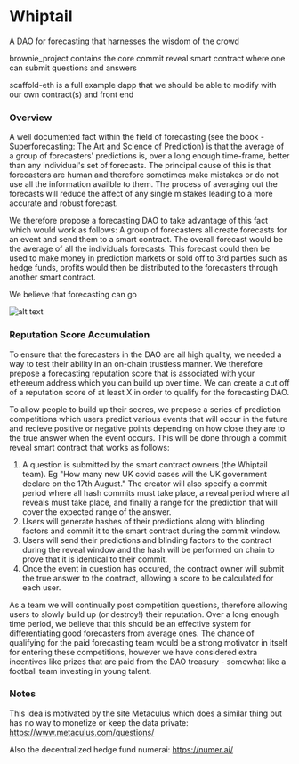 # Whiptail
A DAO for forecasting that harnesses the wisdom of the crowd

brownie_project contains the core commit reveal smart contract where one can submit questions and answers

scaffold-eth is a full example dapp that we should be able to modify with our own contract(s) and front end


### Overview

A well documented fact within the field of forecasting (see the book - Superforecasting: The Art and Science of Prediction) is that the average of a group of forecasters' predictions is, over a long enough time-frame, better than any individual's set of forecasts. The principal cause of this is that forecasters are human and therefore sometimes make mistakes or do not use all the information availble to them. The process of averaging out the forecasts will reduce the affect of any single mistakes leading to a more accurate and robust forecast. 

We therefore propose a forecasting DAO to take advantage of this fact which would work as follows: A group of forecasters all create forecasts for an event and send them to a smart contract. The overall forecast would be the average of all the individuals forecasts. This forecast could then be used to make money in prediction markets or sold off to 3rd parties such as hedge funds, profits would then be distributed to the forecasters through another smart contract. 

We believe that forecasting can go 

![alt text](http://url/to/img.png)


### Reputation Score Accumulation 

To ensure that the forecasters in the DAO are all high quality, we needed a way to test their ability in an on-chain trustless manner. We therefore prepose a forecasting reputation score that is associated with your ethereum address which you can build up over time. We can create a cut off of a reputation score of at least X in order to qualify for the forecasting DAO. 

To allow people to build up their scores, we prepose a series of prediction competitions which users predict various events that will occur in the future and recieve positive or negative points depending on how close they are to the true answer when the event occurs. This will be done through a commit reveal smart contract that works as follows: 
1. A question is submitted by the smart contract owners (the Whiptail team). Eg "How many new UK covid cases will the UK government declare on the 17th August."  The creator will also specify a commit period where all hash commits must take place, a reveal period where all reveals must take place, and finally a range for the prediction that will cover the expected range of the answer.  
2. Users will generate hashes of their predictions along with blinding factors and commit it to the smart contract during the commit window.
3. Users will send their predictions and blinding factors to the contract during the reveal window and the hash will be performed on chain to prove that it is identical to their commit.
4. Once the event in question has occured, the contract owner will submit the true answer to the contract, allowing a score to be calculated for each user.

As a team we will continually post competition questions, therefore allowing users to slowly build up (or destroy!) their reputation. Over a long enough time period, we believe that this should be an effective system for differentiating good forecasters from average ones. The chance of qualifying for the paid forecasting team would be a strong motivator in itself for entering these competitions, however we have considered extra incentives like prizes that are paid from the DAO treasury - somewhat like a football team investing in young talent.  


### Notes

This idea is motivated by the site Metaculus which does a similar thing but has no way to monetize or keep the data private:
https://www.metaculus.com/questions/

Also the decentralized hedge fund numerai:
https://numer.ai/

